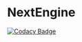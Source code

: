 # NextEngine
[![Codacy Badge](https://api.codacy.com/project/badge/Grade/56322335a66b4e599ea0ad0ba46a2bc9)](https://app.codacy.com/manual/CompilerLuke/NextEngine?utm_source=github.com&utm_medium=referral&utm_content=CompilerLuke/NextEngine&utm_campaign=Badge_Grade_Settings)